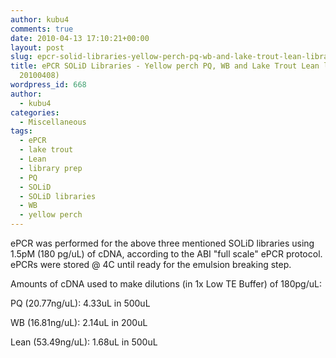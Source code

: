 ```yaml
---
author: kubu4
comments: true
date: 2010-04-13 17:10:21+00:00
layout: post
slug: epcr-solid-libraries-yellow-perch-pq-wb-and-lake-trout-lean-libraries-from-20100408
title: ePCR SOLiD Libraries - Yellow perch PQ, WB and Lake Trout Lean libraries (from
  20100408)
wordpress_id: 668
author:
  - kubu4
categories:
  - Miscellaneous
tags:
  - ePCR
  - lake trout
  - Lean
  - library prep
  - PQ
  - SOLiD
  - SOLiD libraries
  - WB
  - yellow perch
---
```


ePCR was performed for the above three mentioned SOLiD libraries using 1.5pM (180 pg/uL) of cDNA, according to the ABI "full scale" ePCR protocol. ePCRs were stored @ 4C until ready for the emulsion breaking step.

Amounts of cDNA used to make dilutions (in 1x Low TE Buffer) of 180pg/uL:

PQ (20.77ng/uL): 4.33uL in 500uL

WB (16.81ng/uL): 2.14uL in 200uL

Lean (53.49ng/uL): 1.68uL in 500uL
